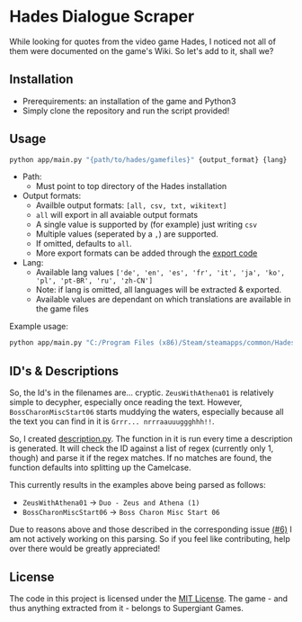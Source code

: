 # Hades Dialogue Scraper

While looking for quotes from the video game Hades, I noticed not all of them were documented on the game's Wiki. So let's add to it, shall we?

## Installation
- Prerequirements: an installation of the game and Python3
- Simply clone the repository and run the script provided!

## Usage
```bash
python app/main.py "{path/to/hades/gamefiles}" {output_format} {lang}
```
- Path:
    - Must point to top directory of the Hades installation
- Output formats:
    - Availble output formats: `[all, csv, txt, wikitext]`
    - `all` will export in all avaiable output formats
    - A single value is supported by (for example) just writing `csv`
    - Multiple values (seperated by a `,`) are supported.
    - If omitted, defaults to `all`.
    - More export formats can be added through the [export code](app/export/)
- Lang:
    - Available lang values `['de', 'en', 'es', 'fr', 'it', 'ja', 'ko', 'pl', 'pt-BR', 'ru', 'zh-CN']`
    - Note: if lang is omitted, all languages will be extracted & exported.
    - Available values are dependant on which translations are available in the game files


Example usage: 
```bash
python app/main.py "C:/Program Files (x86)/Steam/steamapps/common/Hades" en
```

## ID's & Descriptions
So, the Id's in the filenames are... cryptic. `ZeusWithAthena01` is relatively simple to decypher, especially once reading the text.
However, `BossCharonMiscStart06` starts muddying the waters, especially because all the text you can find in it is `Grrr... nrrraauuuggghhh!!`.

So, I created [description.py](app/description.py). The function in it is run every time a description is generated. It will check the ID against a list of regex (currently only 1, though) and parse it if the regex matches. If no matches are found, the function defaults into splitting up the Camelcase.

This currently results in the examples above being parsed as follows:
- `ZeusWithAthena01` -> `Duo - Zeus and Athena (1)`
- `BossCharonMiscStart06` -> `Boss Charon Misc Start 06`

Due to reasons above and those described in the corresponding issue [(#6)](/../../issues/6) I am not actively working on this parsing. So if you feel like contributing, help over there would be greatly appreciated!


## License
The code in this project is licensed under the [MIT License](LICENSE). The game - and thus anything extracted from it - belongs to Supergiant Games.
